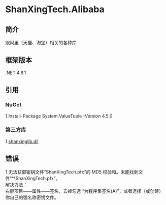 # ShanXingTech.Alibaba
## 简介  
跟阿里（天猫、淘宝）相关的各种库

## 框架版本 
.NET 4.6.1

## 引用
### NuGet  
1.Install-Package System.ValueTuple -Version 4.5.0    
### 第三方库  
1.[shanxinglib.dll](https://github.com/shanxing2/shanxinglib)

## 错误
1.无法获取密钥文件“ShanXingTech.pfx”的 MD5 校验和。未能找到文件“*\ShanXingTech.pfx”。  
解决方法：  
右键项目——属性——签名，去掉勾选 “为程序集签名(A)”，或者选择（或创建）你自己的强名称密钥文件。  

